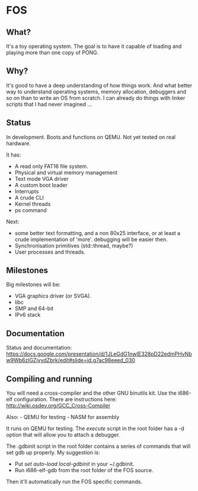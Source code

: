# FOS
## What?
It's a toy operating system.  The goal is to have it capable of loading and playing more than one copy of PONG.  

## Why?
It's good to have a deep understanding of how things work. And what better way to understand operating systems, memory allocation, debuggers and so on than to write an OS from scratch.  I can already do things with linker scripts that I had never imagined ...

## Status
In development. Boots and functions on QEMU. Not yet tested on real hardware. 

It has:
-   A read only FAT16 file system. 
-   Physical and virtual memory management
-   Text mode VGA driver
-   A custom boot loader
-   Interrupts
-   A crude CLI
-   Kernel threads
-   ps command 

Next: 
-   some better text formatting, and a non 80x25 interface, or at least a crude implementation of 'more'.  debugging will be easier then.
-   Synchronisation primitives (std::thread, maybe?)
-   User processes and threads.

## Milestones
Big milestones will be:
-   VGA graphics driver (or SVGA). 
-   libc
-   SMP and 64-bit
-   IPv6 stack

## Documentation

Status and documentation:
https://docs.google.com/presentation/d/1JLeGdG1nwIE328pD22edmPHvNbw9Wb6zIGZjvydZbrk/edit#slide=id.g7ac98eeed_030

## Compiling and running

You will need a cross-compiler and the other GNU binutils kit.  Use the i686-elf configuration.  There are instructions here: http://wiki.osdev.org/GCC_Cross-Compiler

Also: 
    -   QEMU for testing
    -   NASM for assembly 

It runs on QEMU for testing.  The *execute* script in the root folder has a -d option that will allow you to attach a debugger.  

The .gdbinit script in the root folder contains a series of commands that will set gdb up properly.  My suggestion is: 
- Put *set auto-load local-gdbinit* in your ~/.gdbinit.
- Run i686-elf-gdb from the root folder of the FOS source. 

Then it'll automatically run the FOS specific commands.
